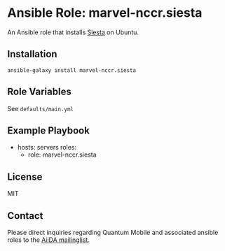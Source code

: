 # Ansible Role: marvel-nccr.siesta

An Ansible role that installs [Siesta](https://launchpad.net/siesta) on Ubuntu.

## Installation

`ansible-galaxy install marvel-nccr.siesta`

## Role Variables

See `defaults/main.yml`

## Example Playbook

  - hosts: servers
    roles:
    - role: marvel-nccr.siesta

## License

MIT

## Contact

Please direct inquiries regarding Quantum Mobile and associated ansible roles to the [AiiDA mailinglist](http://www.aiida.net/mailing-list/).
